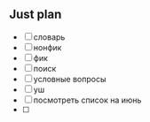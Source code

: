 ## Just plan
- [ ] словарь 
- [ ] нонфик
- [ ] фик
- [ ] поиск
- [ ] условные вопросы
- [ ] уш
- [ ] посмотреть список на июнь
- [ ]
